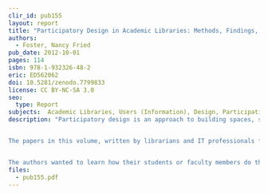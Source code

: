 ```yaml
---
clir_id: pub155
layout: report
title: "Participatory Design in Academic Libraries: Methods, Findings, and Implementations"
authors: 
  - Foster, Nancy Fried
pub_date: 2012-10-01
pages: 114
isbn: 978-1-932326-48-2
eric: ED562062
doi: 10.5281/zenodo.7799833
license: CC BY-NC-SA 3.0
seo:
  type: Report
subjects:  Academic Libraries, Users (Information), Design, Participation, Library Services, Library Administration, Library Research, Ethnography, Observation, Library Facilities, Use Studies, Qualitative Research, Statistical Analysis, User Needs (Information), Health Sciences, Administrative Organization, Space Utilization, College Students, Student Participation
description: "Participatory design is an approach to building spaces, services, and tools where the people who will use them participate centrally in coming up with concepts and then designing the actual products.


The papers in this volume, written by librarians and IT professionals from 12 colleges and universities, report on user research and participatory design projects. All of the authors attended workshops and then dove fearlessly into projects with as little as two days of training.


The authors wanted to learn how their students or faculty members do their academic work. Their reports share new methods of approaching enduring questions and offer a number of useful and interesting findings. They make a good case for participatory design of academic libraries."
files:
  - pub155.pdf
---
```

